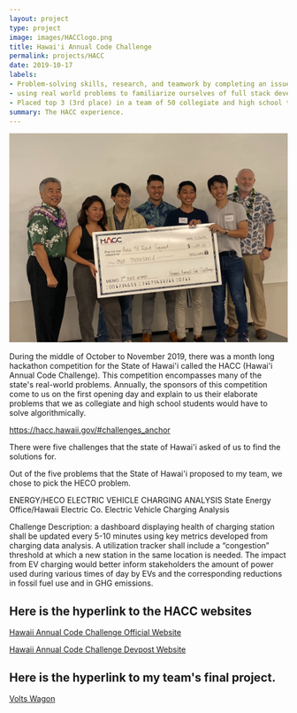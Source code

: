 ```yaml
---
layout: project
type: project
image: images/HACClogo.png
title: Hawai'i Annual Code Challenge
permalink: projects/HACC
date: 2019-10-17
labels:
- Problem-solving skills, research, and teamwork by completing an issue for the State of Hawai'i
- using real world problems to familiarize ourselves of full stack development of a web application.
- Placed top 3 (3rd place) in a team of 50 collegiate and high school teams across the State of Hawai'i
summary: The HACC experience.
---
```


<img class="ui medium right floated rounded image" src="../images/HACCgrouppic.jpg">

During the middle of October to November 2019, there was a month long hackathon competition for the State of Hawai'i called the HACC (Hawai'i Annual Code Challenge).  This competition encompasses many of the state's real-world problems.  Annually, the sponsors of this competition come to us on the first opening day and explain to us their elaborate problems that we as collegiate and high school students would have to solve algorithmically.  

https://hacc.hawaii.gov/#challenges_anchor

There were five challenges that the state of Hawai'i asked of us to find the solutions for.

Out of the five problems that the State of Hawai'i proposed to my team, we chose to pick the HECO problem.  

ENERGY/HECO ELECTRIC VEHICLE CHARGING ANALYSIS
State Energy Office/Hawaii Electric Co. Electric Vehicle Charging Analysis

Challenge Description: a dashboard displaying health of charging station shall be updated every 5-10 minutes using key metrics developed from charging data analysis. A utilization tracker shall include a “congestion” threshold at which a new station in the same location is needed. The impact from EV charging would better inform stakeholders the amount of power used during various times of day by EVs and the corresponding reductions in fossil fuel use and in GHG emissions.

## Here is the hyperlink to the HACC websites
[Hawaii Annual Code Challenge Official Website](https://hacc.hawaii.gov/)

[Hawaii Annual Code Challenge Devpost Website](https://hacc2019.devpost.com/)

## Here is the hyperlink to my team's final project.
[Volts Wagon](https://devpost.com/software/volts-wagon)
 
